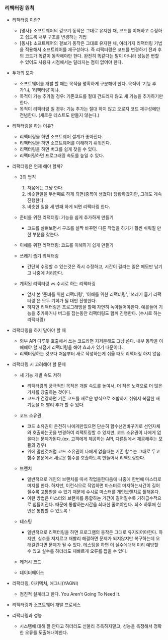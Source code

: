 ### 리팩터링 원칙

- 리팩터링 이란?

  - [명사]: 소프트웨어의 겉보기 동작은 그대로 유지한 채, 코드를 이해하고 수정하고 쉽도록 내부 구조를 변경하는 기법
  - [동사]: 소프트웨어의 겉보기 동작은 그대로 유지한 채, 여러가지 리팩터링 기법을 적용해서 소프트웨어를 재구성하다.
    즉 리팩터링은 코드를 변경하기 전과 후의 코드가 똑같이 동작해야만 한다.
    완전히 똑같다는 말이 아니라 성능은 변할 수 있어도 사용자 시점에서는 달라지는 점이 없어야 한다.

- 두개의 모자

  - 소프트웨어를 개발 할 때는 목적을 명확하게 구분해야 한다.
    목적이 '기능 추가'냐, '리팩터링'이냐.
  - 목적이 기능 추가일 경우: 기존코드를 절대 건드리지 않고 새 기능을 추가하기만 한다.
  - 목적이 리팩터링 일 경우: 기능 추가는 절대 하지 않고 오로지 코드 재구성에만 전념한다. (새로운 테스트도 만들지 않는다.)

- 리팩터링을 하는 이유?

  - 리팩터링을 하면 소프트웨어 설계가 좋아진다.
  - 리팩터링을 하면 소프트웨어를 이해하기 쉬워진다.
  - 리팩터링을 하면 버그를 쉽게 찾을 수 있다.
  - 리팩터링하면 프로그래밍 속도를 높일 수 있다.

- 리팩터링은 언제 해야 할까?

  - 3의 법칙

    1. 처음에는 그냥 한다.
    2. 비슷한일을 두번째로 하게 되면(중복이 생겼다) 당황하겠지만, 그래도 계속 진행한다.
    3. 비슷한 일을 세 번째 하게 되면 리팩터링 한다.

  - 준비를 위한 리팩터링: 기능을 쉽게 추가하게 만들기

    - 코드를 살펴보면서 구조를 살짝 바꾸면 다른 작업을 하기가 훨씬 쉬워질 만한 부분을 찾는다.

  - 이해를 위한 리팩터링: 코드를 이해하기 쉽게 만들기

  - 쓰레기 줍기 리팩터링

    - 간단히 수정할 수 있는것은 즉시 수정하고, 시간이 걸리는 일은 메모만 남기고 나중에 처리한다.

  - 계획된 리팩터링 vs 수시로 하는 리팩터링
    - 앞서 본 '준비를 위한 리팩터링', '이해를 위한 리팩터링', '쓰레기 줍기 리팩터링'은 모두 기회가 될 대만 진행한다.
    - 하지만 리팩터링은 프로그래밍을 할때 자연히 녹아들어야한다. 예를들어 기능을 추가하거나 버그를 잡는동안 리팩터링도 함께 진행한다. (수시로 하는 리팩터링)

- 리팩터링을 하지 말아야 할 때

  - 외부 API 다루듯 호출해서 쓰는 코드라면 지저분해도 그냥 쓴다. 내부 동작을 이해해야 할 시점에 리펙터링을 해야 효과가 있기 때문이다.
  - 리팩터링하는 것보다 처음부터 새로 작성하는게 쉬울 때도 리팩터링 하지 않음.

- 리팩터링 시 고려해야 할 문제

  - 새 기능 개발 속도 저하

    - 리팩터링의 궁극적인 목적은 개발 속도를 높여서, 더 적은 노력으로 더 많은 가치를 창출하는 것이다.
    - 코드가 건강하면 기존 코드를 새로운 방식으로 조합하기 쉬워서 복잡한 새 기능을 더 빨리 추가 할 수 있다.

  - 코드 소유권

    - 코드 소유권이 온전히 나에게만있으면 단순히 함수선언바꾸기로 선언자체와 호출하는곳을 변경하여 리팩토링할 수 있지만,
      코드 소유권이 나에게 없을때는 문제가된다.(ex. 고객에게 제공하는 API, 다른팀에서 제공해주는 모듈의 경우)
    - 위에 말한것처럼 코드 소유권이 나에게 없을때는 기존 함수는 그대로 두고 함수 본문에서 새로운 함수를 호출하도록 만들어서 리팩토링한다.

  - 브랜치

    - 일반적으로 개인의 브랜치를 따서 작업을한다음에 나중에 한번에 마스터로 머지를 한다.
      하지만, 이런식으로 작업하면 마스터로 머지하는시간이 길어질수록 고통받을 수 있기 때문에 수시로 마스터를 개인브랜치로 풀해온다.
    - 이런 방법은 마스터와 브랜치를 통합하는 기간이 길어질수록 기하급수적으로 힘들어진다.
      때문에 통합하는시간을 최대한 줄여야한다. 최소 하루에 한번은 통합할 수 있도록 !

  - 테스팅

    - 일반적으로 리펙터링을 하면 프로그램의 동작은 그대로 유지되어야한다.
      하지만, 실수를 저지르고 재빨리 해결하면 문제가 되지않지만 복구하는데 오래걸린다면 문제가 될 수 있다.
      테스팅을 하면 이 실수에대해 미리 예방할 수 있고 실수를 하더라도 재빠르게 오류를 잡을 수 있다.

  - 레거시 코드
  - 데이터베이스

- 리팩터링, 아키텍처, 애그니(YAGNI)

  - 점진적 설계라고 한다. You Aren't Going To Need It.

- 리팩터링과 소프트웨어 개발 프로세스
- 리팩터링과 성능
  - 시스템에 대해 잘 안다고 하더라도 섣불리 추측하지말고, 성능을 측정해서 정확한 오류를 도출해내야한다.
